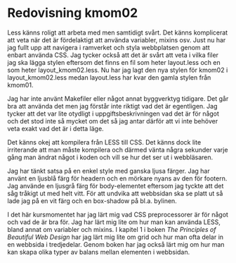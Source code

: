 ---
---
Redovisning kmom02
=========================

Less känns roligt att arbeta med men samtidigt svårt.  Det känns komplicerat att veta när det är fördelaktigt att använda variabler, mixins osv. Just nu har jag fullt upp att navigera i ramverket och styla webbplatsen genom att enbart använda CSS. Jag tycker också att det är svårt att veta i vilka filer jag ska lägga stylen eftersom det finns en fil som heter layout.less och en som heter layout_kmom02.less. Nu har jag lagt den nya stylen för kmom02 i layout_kmom02.less medan layout.less har kvar den gamla stylen från kmom01.

Jag har inte använt Makefiler eller något annat byggverktyg tidigare. Det går bra att använda det men jag förstår inte riktigt vad det är egentligen. Jag tycker att det var lite otydligt i uppgiftsbeskrivningen vad det är för något och det stod inte så mycket om det så jag antar därför att vi inte behöver veta exakt vad det är i detta läge.

Det känns okej att kompilera från LESS till CSS. Det känns dock lite irriterande att man måste kompilera och därmed vänta några sekunder varje gång man ändrat något i koden och vill se hur det ser ut i webbläsaren.

Jag har tänkt satsa på en enkel style med ganska ljusa färger. Jag har använt en ljusblå färg för headern och en mörkare nyans av den för footern. Jag använde en ljusgrå färg för body-elementet eftersom jag tyckte att det såg tråkigt ut med helt vitt. För att undvika att webbsidan ska se platt ut så lade jag på en vit färg och en box-shadow på bl.a. bylinen.

I det här kursmomentet har jag lärt mig vad CSS preprocessorer är för något och vad de är bra för. Jag har lärt mig lite om hur man kan använda LESS, bland annat om variabler och mixins. I kapitel 1 i boken *The Principles of Beautiful Web Design* har jag lärt mig lite om grid och hur man ofta delar in en webbsida i tredjedelar. Genom boken har jag också lärt mig om hur man kan skapa olika typer av balans mellan elementen i webbsidan.
